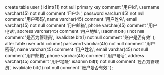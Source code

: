 create table user (
id int(11) not null primary key comment '用户id',
username varchar(45) not null comment '用户名',
password varchar(45) not null comment '用户密码',
name varchar(45) comment '用户姓名',
email varchar(45) not null comment '用户邮箱',
phone varchar(45) comment '用户电话',
address varchar(45) comment '用户地址',
isadmin bit(1) not null comment '是否为管理员',
isvalidate bit(1) not null comment '账户是否有效'
);
alter table user add column(
password varchar(45) not null comment '用户密码',
name varchar(45) comment '用户姓名',
email varchar(45) not null comment '用户邮箱',
phone varchar(45) comment '用户电话',
address varchar(45) comment '用户地址',
isadmin bit(1) not null comment '是否为管理员',
isvalidate bit(1) not null comment '账户是否有效'
);